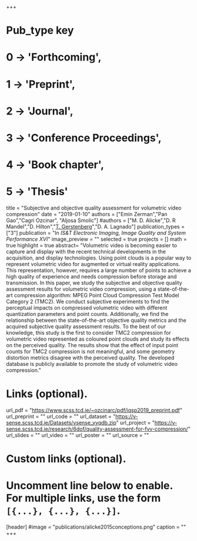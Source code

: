 +++
# Pub_type key
# 0 -> 'Forthcoming',
# 1 -> 'Preprint',
# 2 -> 'Journal',
# 3 -> 'Conference Proceedings',
# 4 -> 'Book chapter',
# 5 -> 'Thesis'

title = "Subjective and objective quality assessment for volumetric video compression"
date = "2019-01-10"
authors = ["Emin Zerman","Pan Gao","Cagri Ozcinar", "Aljosa Smolic"]
#authors = ["M. D. Alicke","D. R Mandel","D. Hilton","[T. Gerstenberg](https://tobiasgerstenberg.github.io/)","D. A. Lagnado"]
publication_types = ["3"]
publication = "In *IS&T Electronic Imaging, Image Quality and System Performance XVI*"
image_preview = ""
selected = true
projects = []
math = true
highlight = true
abstract= "Volumetric video is becoming easier to capture and display with the recent technical developments in the acquisition, and display technologies. Using point clouds is a popular way to represent volumetric video for augmented or virtual reality applications. This representation, however, requires a large number of points to achieve a high quality of experience and needs compression before storage and transmission. In this paper, we study the subjective and objective quality assessment results for volumetric video compression, using a state-of-the-art compression algorithm: MPEG Point Cloud Compression Test Model Category 2 (TMC2). We conduct subjective experiments to find the perceptual impacts on compressed volumetric video with different quantization parameters and point counts. Additionally, we find the relationship between the state-of-the-art objective quality metrics and the acquired subjective quality assessment results. To the best of our knowledge, this study is the first to consider TMC2 compression for volumetric video represented as coloured point clouds and study its effects on the perceived quality. The results show that the effect of input point counts for TMC2 compression is not meaningful, and some geometry distortion metrics disagree with the perceived quality. The developed database is publicly available to promote the study of volumetric video compression."

# Links (optional).
url_pdf = "https://www.scss.tcd.ie/~ozcinarc/pdf/iqsp2019_preprint.pdf"
url_preprint = ""
url_code = ""
url_dataset = "https://v-sense.scss.tcd.ie/Datasets/vsense_vvqdb.zip"
url_project = "https://v-sense.scss.tcd.ie/research/6dof/quality-assessment-for-fvv-compression/"
url_slides = ""
url_video = ""
url_poster = ""
url_source = ""

# Custom links (optional).
#   Uncomment line below to enable. For multiple links, use the form `[{...}, {...}, {...}]`.

[header]
#image = "publications/alicke2015conceptions.png"
caption = ""
+++


